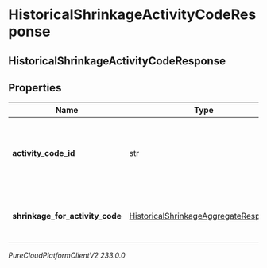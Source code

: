 # HistoricalShrinkageActivityCodeResponse

## HistoricalShrinkageActivityCodeResponse

## Properties

|Name | Type | Description | Notes|
|------------ | ------------- | ------------- | -------------|
| **activity_code_id** | str | The ID of the activity code for which shrinkage data is provided | [optional] |
| **shrinkage_for_activity_code** | [HistoricalShrinkageAggregateResponse](HistoricalShrinkageAggregateResponse) | Aggregated shrinkage data for the activity code | [optional] |



_PureCloudPlatformClientV2 233.0.0_
